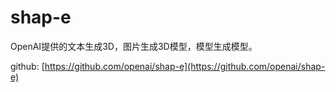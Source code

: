 # shap-e

OpenAI提供的文本生成3D，图片生成3D模型，模型生成模型。

github: [https://github.com/openai/shap-e](https://github.com/openai/shap-e)